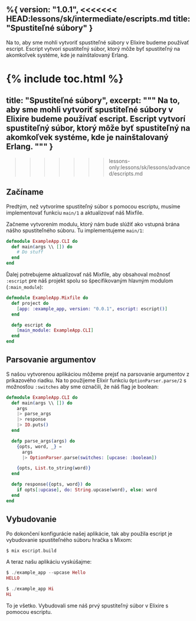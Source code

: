 %{
  version: "1.0.1",
<<<<<<< HEAD:lessons/sk/intermediate/escripts.md
  title: "Spustiteľné súbory"
}
---

Na to, aby sme mohli vytvoriť spustiteľné súbory v Elixire budeme používať escript. Escript vytvorí spustiteľný súbor, ktorý môže byť spustiteľný na akomkoľvek systéme, kde je nainštalovaný Erlang.

{% include toc.html %}
=======
  title: "Spustiteľné súbory",
  excerpt: """
  Na to, aby sme mohli vytvoriť spustiteľné súbory v Elixire budeme používať escript. Escript vytvorí spustiteľný súbor, ktorý môže byť spustiteľný na akomkoľvek systéme, kde je nainštalovaný Erlang.
  """
}
---
>>>>>>> lessons-only:lessons/sk/lessons/advanced/escripts.md

## Začíname

Predtým, než vytvoríme spustiteľný súbor s pomocou escriptu, musíme implementovať funkciu `main/1` a aktualizovať náš Mixfile.

Začneme vytvorením modulu, ktorý nám bude slúžiť ako vstupná brána nášho spustiteľného súboru. Tu implementujeme `main/1`:

```elixir
defmodule ExampleApp.CLI do
  def main(args \\ []) do
    # Do stuff
  end
end
```

Ďalej potrebujeme aktualizovať náš Mixfile, aby obsahoval možnosť `:escript` pre náš projekt spolu so špecifikovaným hlavným modulom (`:main_module`):

```elixir
defmodule ExampleApp.Mixfile do
  def project do
    [app: :example_app, version: "0.0.1", escript: escript()]
  end

  defp escript do
    [main_module: ExampleApp.CLI]
  end
end
```

## Parsovanie argumentov

S našou vytvorenou aplikáciou môžeme prejsť na parsovanie argumentov z príkazového riadku. Na to použijeme Elixir funkciu `OptionParser.parse/2` s možnosťou `:switches` aby sme označili, že náš flag je boolean:

```elixir
defmodule ExampleApp.CLI do
  def main(args \\ []) do
    args
    |> parse_args
    |> response
    |> IO.puts()
  end

  defp parse_args(args) do
    {opts, word, _} =
      args
      |> OptionParser.parse(switches: [upcase: :boolean])

    {opts, List.to_string(word)}
  end

  defp response({opts, word}) do
    if opts[:upcase], do: String.upcase(word), else: word
  end
end
```

## Vybudovanie

Po dokončení konfigurácie našej aplikácie, tak aby použila escript je vybudovanie spustiteľného súboru hračka s Mixom:

```elixir
$ mix escript.build
```

A teraz našu aplikáciu vyskúšajme:

```elixir
$ ./example_app --upcase Hello
HELLO

$ ./example_app Hi
Hi
```

To je všetko. Vybudovali sme náš prvý spustiteľný súbor v Elixire s pomocou escriptu.
